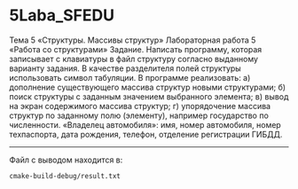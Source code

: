 # 5Laba_SFEDU
Тема 5 «Структуры. Массивы структур»
Лабораторная работа 5 «Работа со структурами»
Задание. Написать программу, которая записывает с клавиатуры в файл структуру согласно выданному варианту задания. В качестве разделителя полей структуры использовать символ табуляции. В программе реализовать:
а) дополнение существующего массива структур новыми структурами;
б) поиск структуры с заданным значением выбранного элемента;
в) вывод на экран содержимого массива структур;
г) упорядочение массива структур по заданному полю (элементу), например государство по численности.
«Владелец автомобиля»: имя, номер автомобиля, номер техпаспорта, дата рождения, телефон, отделение регистрации ГИБДД. 
<hr>
Файл с выводом находится в:

```
cmake-build-debug/result.txt
```

